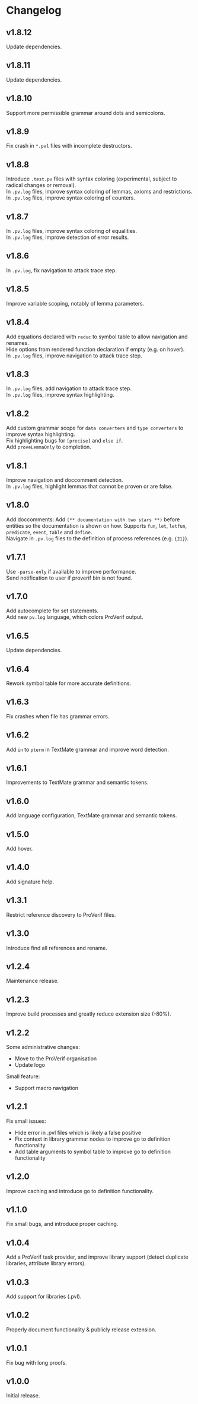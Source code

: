 # Changelog

## v1.8.12

Update dependencies.  


## v1.8.11

Update dependencies.  


## v1.8.10

Support more permissible grammar around dots and semicolons.  


## v1.8.9

Fix crash in `*.pvl` files with incomplete destructors.  


## v1.8.8

Introduce `.test.pv` files with syntax coloring (experimental, subject to radical changes or removal).  
In `.pv.log` files, improve syntax coloring of lemmas, axioms and restrictions.  
In `.pv.log` files, improve syntax coloring of counters.  


## v1.8.7

In `.pv.log` files, improve syntax coloring of equalities.  
In `.pv.log` files, improve detection of error results.


## v1.8.6

In `.pv.log`, fix navigation to attack trace step.


## v1.8.5

Improve variable scoping, notably of lemma parameters.


## v1.8.4

Add equations declared with `reduc` to symbol table to allow navigation and renames.  
Hide options from rendered function declaration if empty (e.g. on hover).  
In `.pv.log` files, improve navigation to attack trace step.


## v1.8.3

In `.pv.log` files, add navigation to attack trace step.  
In `.pv.log` files, improve syntax highlighting.


## v1.8.2

Add custom grammar scope for `data converters` and `type converters` to improve syntax highlighting.  
Fix highlighting bugs for `[precise]` and `else if`.  
Add `proveLemmaOnly` to completion.


## v1.8.1

Improve navigation and doccomment detection.  
In `.pv.log` files, highlight lemmas that cannot be proven or are false.


## v1.8.0

Add doccomments: Add `(** documentation with two stars **)` before entities so the documentation is shown on how. Supports `fun`, `let`, `letfun`, `predicate`, `event`, `table` and `define`.  
Navigate in `.pv.log` files to the definition of process references (e.g. `{21}`).  


## v1.7.1

Use `-parse-only` if available to improve performance.  
Send notification to user if proverif bin is not found.


## v1.7.0

Add autocomplete for set statements.  
Add new `pv.log` language, which colors ProVerif output.


## v1.6.5

Update dependencies.


## v1.6.4

Rework symbol table for more accurate definitions.


## v1.6.3

Fix crashes when file has grammar errors.


## v1.6.2

Add `in` to `pterm` in TextMate grammar and improve word detection.


## v1.6.1

Improvements to TextMate grammar and semantic tokens.


## v1.6.0

Add language configuration, TextMate grammar and semantic tokens.


## v1.5.0

Add hover.


## v1.4.0

Add signature help.


## v1.3.1

Restrict reference discovery to ProVerif files.


## v1.3.0

Introduce find all references and rename.


## v1.2.4

Maintenance release.


## v1.2.3

Improve build processes and greatly reduce extension size (-80%).


## v1.2.2

Some administrative changes:
- Move to the ProVerif organisation
- Update logo

Small feature:
- Support macro navigation


## v1.2.1

Fix small issues:
- Hide error in .pvl files which is likely a false positive
- Fix context in library grammar nodes to improve go to definition functionality
- Add table arguments to symbol table to improve go to definition functionality


## v1.2.0

Improve caching and introduce go to definition functionality.


## v1.1.0

Fix small bugs, and introduce proper caching.


## v1.0.4

Add a ProVerif task provider, and improve library support (detect duplicate libraries, attribute library errors).


## v1.0.3

Add support for libraries (.pvl).


## v1.0.2

Properly document functionality & publicly release extension.


## v1.0.1

Fix bug with long proofs.


## v1.0.0

Initial release.